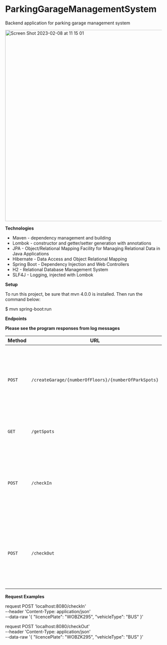 # ParkingGarageManagementSystem
Backend application for parking garage management system

<img width="616" alt="Screen Shot 2023-02-08 at 11 15 01" src="https://user-images.githubusercontent.com/49978504/217501030-a3177df8-a516-45f1-a404-9e8e24b3af29.png">


__Technologies__
 - Maven - dependency management and building
 - Lombok - constructor and getter/setter generation with annotations
 - JPA - Object/Relational Mapping Facility for Managing Relational Data in Java Applications
 - Hibernate - Data Access and Object Relational Mapping
 - Spring Boot - Dependency Injection and Web Controllers
 - H2 - Relational Database Management System 
 - SLF4J - Logging, injected with Lombok
 
__Setup__

To run this project, be sure that mvn 4.0.0 is installed. Then run the command below:

$ mvn spring-boot:run

__Endpoints__

**Please see the program responses from log messages**

| Method   | URL                                      | Description                              | 
| -------- | ---------------------------------------- | ---------------------------------------- |
| `POST`   | `/createGarage/{numberOfFloors}/{numberOfParkSpots}`|   Creates the garage by taking the first parameter as the number of floors and second as park spots on a floor|
| `GET`    | `/getSpots`                          | Returns the number of empty parking spots                       |
| `POST`   | `/checkIn`             | Takes the vehicle object as the request body and creates a ticket if there is enough space in garage    |
| `POST`   | `/checkOut`               | Takes the vehicle object as the request body and updates the relevant ticket by giving the payment info |

__Request Examples__

request POST 'localhost:8080/checkIn' \
--header 'Content-Type: application/json' \
--data-raw '{
    "licencePlate": "WOBZK295",
    "vehicleType": "BUS"
}'

request POST 'localhost:8080/checkOut' \
--header 'Content-Type: application/json' \
--data-raw '{
    "licencePlate": "WOBZK295",
    "vehicleType": "BUS"
}'
